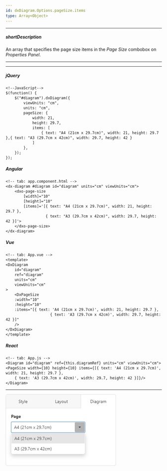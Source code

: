 ```yaml
---
id: dxDiagram.Options.pageSize.items
type: Array<Object>
---
```

---
##### shortDescription
An array that specifies the page size items in the _Page Size_ combobox on _Properties Panel_.

---

---

##### jQuery 
    <!--JavaScript-->
    $(function() {
        $("#diagram").dxDiagram({
            viewUnits: "cm",
            units: "cm",
  		    pageSize: {
                width: 21,
                height: 29.7,
                items: [
                    { text: "A4 (21cm x 29.7cm)", width: 21, height: 29.7 },{ text: "A3 (29.7cm x 42cm)", width: 29.7, height: 42 }
                ]
            },
        });
    });

##### Angular

    <!-- tab: app.component.html -->
    <dx-diagram #diagram id="diagram" units="cm" viewUnits="cm">
        <dxo-page-size 
            [width]="10" 
            [height]="10"
            [items]='[{ text: "A4 (21cm x 29.7cm)", width: 21, height: 29.7 },
                      { text: "A3 (29.7cm x 42cm)", width: 29.7, height: 42 }]'>
        </dxo-page-size>
    </dx-diagram>

##### Vue

    <!-- tab: App.vue -->
    <template>
    <DxDiagram
        id="diagram"
        ref="diagram"
        units="cm"
        viewUnits="cm"
    >
        <DxPageSize
        :width="10"
        :height="10"
        :items="[{ text: 'A4 (21cm x 29.7cm)', width: 21, height: 29.7 },
                        { text: 'A3 (29.7cm x 42cm)', width: 29.7, height: 42 }]"
        />
    </DxDiagram>
    </template>
##### React

    <!-- tab: App.js -->
    <Diagram id="diagram" ref={this.diagramRef} units="cm" viewUnits="cm">
    <PageSize width={10} height={10} items={[{ text: 'A4 (21cm x 29.7cm)', width: 21, height: 29.7 },
        { text: 'A3 (29.7cm x 42cm)', width: 29.7, height: 42 }]}/>
    </Diagram>

---

![Diagram control data toolbox](/images/diagram/pageSize.png)
